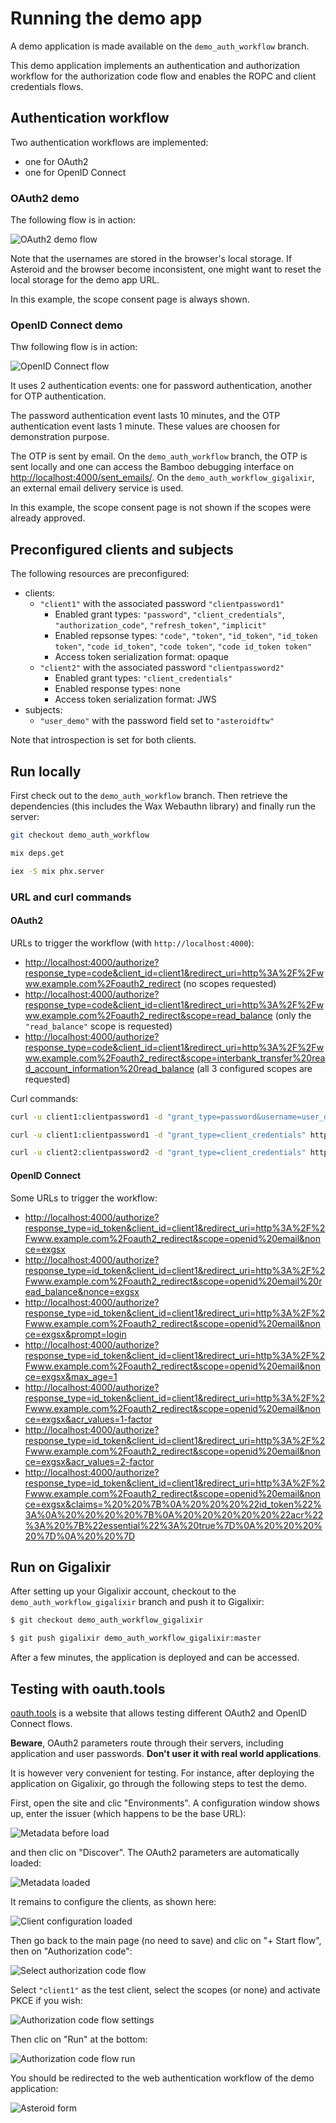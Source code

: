# Running the demo app

A demo application is made available on the `demo_auth_workflow` branch.

This demo application implements an authentication and authorization workflow for
the authorization code flow and enables the ROPC and client credentials flows.

## Authentication workflow

Two authentication workflows are implemented:
- one for OAuth2
- one for OpenID Connect

### OAuth2 demo

The following flow is in action:

![OAuth2 demo flow](../guides/media/demo-auth-workflow-oauth2.svg)

Note that the usernames are stored in the browser's local storage. If Asteroid and the browser
become inconsistent, one might want to reset the local storage for the demo app URL.

In this example, the scope consent page is always shown.

### OpenID Connect demo

Thw following flow is in action:

![OpenID Connect flow](../guides/media/demo-auth-workflow-oidc.svg)

It uses 2 authentication events: one for password authentication, another for OTP authentication.

The password authentication event lasts 10 minutes, and the OTP authentication event lasts 1
minute. These values are choosen for demonstration purpose.

The OTP is sent by email. On the `demo_auth_workflow` branch, the OTP is sent locally and
one can access the Bamboo debugging interface on
[http://localhost:4000/sent_emails/](http://localhost:4000/sent_emails/). On the
`demo_auth_workflow_gigalixir`, an external email delivery service is used.

In this example, the scope consent page is not shown if the scopes were already approved.

## Preconfigured clients and subjects

The following resources are preconfigured:
- clients:
  - `"client1"` with the associated password `"clientpassword1"`
    - Enabled grant types: `"password"`, `"client_credentials"`, `"authorization_code"`,
    `"refresh_token"`, `"implicit"`
    - Enabled repsonse types: `"code"`, `"token"`, `"id_token"`, `"id_token token"`,
    `"code id_token"`, `"code token"`, `"code id_token token"`
    - Access token serialization format: opaque
  - `"client2"` with the associated password `"clientpassword2"`
    - Enabled grant types: `"client_credentials"`
    - Enabled response types: none
    - Access token serialization format: JWS
- subjects:
  - `"user_demo"` with the password field set to `"asteroidftw"`

Note that introspection is set for both clients.

## Run locally

First check out to the `demo_auth_workflow` branch. Then retrieve the dependencies (this includes
the Wax Webauthn library) and finally run the server:

```bash
git checkout demo_auth_workflow

mix deps.get

iex -S mix phx.server
```

### URL and curl commands

#### OAuth2

URLs to trigger the workflow (with `http://localhost:4000`):
- [http://localhost:4000/authorize?response_type=code&client_id=client1&redirect_uri=http%3A%2F%2Fwww.example.com%2Foauth2_redirect](http://localhost:4000/authorize?response_type=code&client_id=client1&redirect_uri=http%3A%2F%2Fwww.example.com%2Foauth2_redirect)
(no scopes requested)
- [http://localhost:4000/authorize?response_type=code&client_id=client1&redirect_uri=http%3A%2F%2Fwww.example.com%2Foauth2_redirect&scope=read_balance](http://localhost:4000/authorize?response_type=code&client_id=client1&redirect_uri=http%3A%2F%2Fwww.example.com%2Foauth2_redirect&scope=read_balance)
(only the `"read_balance"` scope is requested)
- [http://localhost:4000/authorize?response_type=code&client_id=client1&redirect_uri=http%3A%2F%2Fwww.example.com%2Foauth2_redirect&scope=interbank_transfer%20read_account_information%20read_balance](http://localhost:4000/authorize?response_type=code&client_id=client1&redirect_uri=http%3A%2F%2Fwww.example.com%2Foauth2_redirect&scope=interbank_transfer%20read_account_information%20read_balance)
(all 3 configured scopes are requested)

Curl commands:

```bash
curl -u client1:clientpassword1 -d "grant_type=password&username=user_demo&password=asteroidftw" http://localhost:4001/api/oauth2/token | jq

curl -u client1:clientpassword1 -d "grant_type=client_credentials" http://localhost:4001/api/oauth2/token | jq

curl -u client2:clientpassword2 -d "grant_type=client_credentials" http://localhost:4001/api/oauth2/token | jq
```

#### OpenID Connect

Some URLs to trigger the workflow:
- [http://localhost:4000/authorize?response_type=id_token&client_id=client1&redirect_uri=http%3A%2F%2Fwww.example.com%2Foauth2_redirect&scope=openid%20email&nonce=exgsx](http://localhost:4000/authorize?response_type=id_token&client_id=client1&redirect_uri=http%3A%2F%2Fwww.example.com%2Foauth2_redirect&scope=openid%20email&nonce=exgsx)
- [http://localhost:4000/authorize?response_type=id_token&client_id=client1&redirect_uri=http%3A%2F%2Fwww.example.com%2Foauth2_redirect&scope=openid%20email%20read_balance&nonce=exgsx](http://localhost:4000/authorize?response_type=id_token&client_id=client1&redirect_uri=http%3A%2F%2Fwww.example.com%2Foauth2_redirect&scope=openid%20email%20read_balance&nonce=exgsx)
- [http://localhost:4000/authorize?response_type=id_token&client_id=client1&redirect_uri=http%3A%2F%2Fwww.example.com%2Foauth2_redirect&scope=openid%20email&nonce=exgsx&prompt=login](http://localhost:4000/authorize?response_type=id_token&client_id=client1&redirect_uri=http%3A%2F%2Fwww.example.com%2Foauth2_redirect&scope=openid%20email&nonce=exgsx&prompt=login)
- [http://localhost:4000/authorize?response_type=id_token&client_id=client1&redirect_uri=http%3A%2F%2Fwww.example.com%2Foauth2_redirect&scope=openid%20email&nonce=exgsx&max_age=1](http://localhost:4000/authorize?response_type=id_token&client_id=client1&redirect_uri=http%3A%2F%2Fwww.example.com%2Foauth2_redirect&scope=openid%20email&nonce=exgsx&max_age=1)
- [http://localhost:4000/authorize?response_type=id_token&client_id=client1&redirect_uri=http%3A%2F%2Fwww.example.com%2Foauth2_redirect&scope=openid%20email&nonce=exgsx&acr_values=1-factor](http://localhost:4000/authorize?response_type=id_token&client_id=client1&redirect_uri=http%3A%2F%2Fwww.example.com%2Foauth2_redirect&scope=openid%20email&nonce=exgsx&acr_values=1-factor)
- [http://localhost:4000/authorize?response_type=id_token&client_id=client1&redirect_uri=http%3A%2F%2Fwww.example.com%2Foauth2_redirect&scope=openid%20email&nonce=exgsx&acr_values=2-factor](http://localhost:4000/authorize?response_type=id_token&client_id=client1&redirect_uri=http%3A%2F%2Fwww.example.com%2Foauth2_redirect&scope=openid%20email&nonce=exgsx&acr_values=2-factor)
- [http://localhost:4000/authorize?response_type=id_token&client_id=client1&redirect_uri=http%3A%2F%2Fwww.example.com%2Foauth2_redirect&scope=openid%20email&nonce=exgsx&claims=%20%20%7B%0A%20%20%20%22id_token%22%3A%0A%20%20%20%20%7B%0A%20%20%20%20%20%22acr%22%3A%20%7B%22essential%22%3A%20true%7D%0A%20%20%20%20%7D%0A%20%20%7D](http://localhost:4000/authorize?response_type=id_token&client_id=client1&redirect_uri=http%3A%2F%2Fwww.example.com%2Foauth2_redirect&scope=openid%20email&nonce=exgsx&claims=%20%20%7B%0A%20%20%20%22id_token%22%3A%0A%20%20%20%20%7B%0A%20%20%20%20%20%22acr%22%3A%20%7B%22essential%22%3A%20true%7D%0A%20%20%20%20%7D%0A%20%20%7D)

## Run on Gigalixir

After setting up your Gigalixir account, checkout to the `demo_auth_workflow_gigalixir` branch
and push it to Gigalixir:

```bash
$ git checkout demo_auth_workflow_gigalixir

$ git push gigalixir demo_auth_workflow_gigalixir:master
```

After a few minutes, the application is deployed and can be accessed.

## Testing with oauth.tools

[oauth.tools](https://oauth.tools/) is a website that allows testing different OAuth2 and
OpenID Connect flows.

**Beware**, OAuth2 parameters route through their servers, including application and user
passwords. **Don't user it with real world applications**.

It is however very convenient for testing. For instance, after deploying the application
on Gigalixir, go through the following steps to test the demo.

First, open the site and clic "Environments". A configuration window shows up, enter the
issuer (which happens to be the base URL):

![Metadata before load](../guides/media/oauth_tools_screenshots/metadata-before-load.png)

and then clic on "Discover". The OAuth2 parameters are automatically loaded:

![Metadata loaded](../guides/media/oauth_tools_screenshots/metadata-loaded.png)

It remains to configure the clients, as shown here:

![Client configuration loaded](../guides/media/oauth_tools_screenshots/client-configuration.png)

Then go back to the main page (no need to save) and clic on "+ Start flow", then on
"Authorization code":

![Select authorization code flow](../guides/media/oauth_tools_screenshots/authorization-code-flow.png)

Select `"client1"` as the test client, select the scopes (or none) and activate PKCE if you
wish:

![Authorization code flow settings](../guides/media/oauth_tools_screenshots/autz-code-flow-select-client-and-scopes.png)

Then clic on "Run" at the bottom:

![Authorization code flow run](../guides/media/oauth_tools_screenshots/authz-code-flow-run.png)

You should be redirected to the web authentication workflow of the demo application:

![Asteroid form](../guides/media/oauth_tools_screenshots/asteroid-username-form.png)
